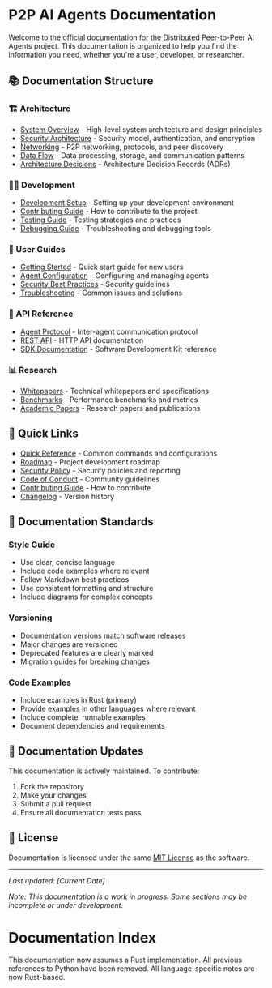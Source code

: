 # P2P AI Agents Documentation

Welcome to the official documentation for the Distributed Peer-to-Peer AI Agents project. This documentation is organized to help you find the information you need, whether you're a user, developer, or researcher.

## 📚 Documentation Structure

### 🏗 Architecture
- [System Overview](architecture/system-overview.md) - High-level system architecture and design principles
- [Security Architecture](architecture/security.md) - Security model, authentication, and encryption
- [Networking](architecture/networking.md) - P2P networking, protocols, and peer discovery
- [Data Flow](architecture/data-flow.md) - Data processing, storage, and communication patterns
- [Architecture Decisions](architecture/decisions/) - Architecture Decision Records (ADRs)

### 👩‍💻 Development
- [Development Setup](development/setup.md) - Setting up your development environment
- [Contributing Guide](development/contributing.md) - How to contribute to the project
- [Testing Guide](development/testing.md) - Testing strategies and practices
- [Debugging Guide](development/debugging.md) - Troubleshooting and debugging tools

### 👥 User Guides
- [Getting Started](user-guides/getting-started.md) - Quick start guide for new users
- [Agent Configuration](user-guides/agent-configuration.md) - Configuring and managing agents
- [Security Best Practices](user-guides/security-best-practices.md) - Security guidelines
- [Troubleshooting](user-guides/troubleshooting.md) - Common issues and solutions

### 🔌 API Reference
- [Agent Protocol](api/agent-protocol.md) - Inter-agent communication protocol
- [REST API](api/rest-api.md) - HTTP API documentation
- [SDK Documentation](api/sdk.md) - Software Development Kit reference

### 📊 Research
- [Whitepapers](research/whitepapers.md) - Technical whitepapers and specifications
- [Benchmarks](research/benchmarks.md) - Performance benchmarks and metrics
- [Academic Papers](research/academic-papers.md) - Research papers and publications

## 🎯 Quick Links

- [Quick Reference](QUICK_REFERENCE.md) - Common commands and configurations
- [Roadmap](ROADMAP.md) - Project development roadmap
- [Security Policy](SECURITY.md) - Security policies and reporting
- [Code of Conduct](CODE_OF_CONDUCT.md) - Community guidelines
- [Contributing Guide](CONTRIBUTING.md) - How to contribute
- [Changelog](CHANGELOG.md) - Version history

## 📖 Documentation Standards

### Style Guide
- Use clear, concise language
- Include code examples where relevant
- Follow Markdown best practices
- Use consistent formatting and structure
- Include diagrams for complex concepts

### Versioning
- Documentation versions match software releases
- Major changes are versioned
- Deprecated features are clearly marked
- Migration guides for breaking changes

### Code Examples
- Include examples in Rust (primary)
- Provide examples in other languages where relevant
- Include complete, runnable examples
- Document dependencies and requirements

## 🔄 Documentation Updates

This documentation is actively maintained. To contribute:
1. Fork the repository
2. Make your changes
3. Submit a pull request
4. Ensure all documentation tests pass

## 📝 License

Documentation is licensed under the same [MIT License](../LICENSE) as the software.

---

*Last updated: [Current Date]*

*Note: This documentation is a work in progress. Some sections may be incomplete or under development.*

# Documentation Index

This documentation now assumes a Rust implementation. All previous references to Python have been removed. All language-specific notes are now Rust-based.
